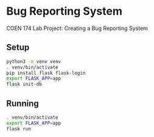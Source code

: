 # Bug Reporting System
COEN 174 Lab Project: Creating a Bug Reporting System

## Setup
```sh
python3 -m venv venv
. venv/bin/activate
pip install flask flask-login
export FLASK_APP=app
flask init-db
```

## Running
```sh
. venv/bin/activate
export FLASK_APP=app
flask run
```
